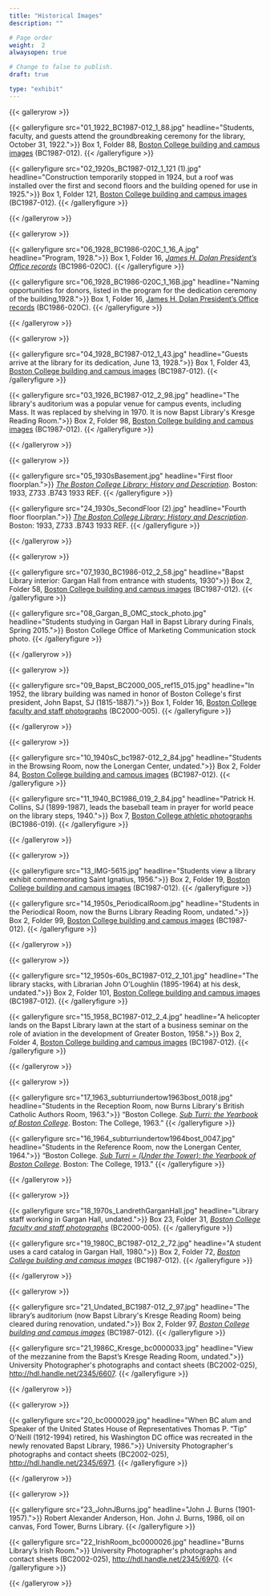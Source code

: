```yaml
---
title: "Historical Images"
description: ""

# Page order
weight:  2
alwaysopen: true

# Change to false to publish.
draft: true

type: "exhibit"
---
```


{{< galleryrow >}}

{{< galleryfigure src="01_1922_BC1987-012_1_88.jpg"
           headline="Students, faculty, and guests attend the groundbreaking ceremony for the library, October 31, 1922.">}} Box 1, Folder 88, [Boston College building and campus images](https://bc-primo.hosted.exlibrisgroup.com/permalink/f/l6ucgu/ALMA-BC21428864290001021) (BC1987-012).
{{< /galleryfigure >}}

{{< galleryfigure src="02_1920s_BC1987-012_1_121 (1).jpg"
           headline="Construction temporarily stopped in 1924, but a roof was installed over the first and second floors and the building opened for use in 1925.">}} Box 1, Folder 121, [Boston College building and campus images](https://bc-primo.hosted.exlibrisgroup.com/permalink/f/l6ucgu/ALMA-BC21428864290001021) (BC1987-012).
{{< /galleryfigure >}}

{{< /galleryrow >}}

{{< galleryrow >}}

{{< galleryfigure src="06_1928_BC1986-020C_1_16_A.jpg"
           headline="Program, 1928.">}} Box 1, Folder 16, *[James H. Dolan President’s Office records](https://bc-primo.hosted.exlibrisgroup.com/permalink/f/l6ucgu/ALMA-BC21331160510001021)* (BC1986-020C).
{{< /galleryfigure >}}

{{< galleryfigure src="06_1928_BC1986-020C_1_16B.jpg"
           headline="Naming opportunities for donors, listed in the program for the dedication ceremony of the building,1928.">}} Box 1, Folder 16, [James H. Dolan President’s Office records](https://bc-primo.hosted.exlibrisgroup.com/permalink/f/l6ucgu/ALMA-BC21331160510001021) (BC1986-020C).
{{< /galleryfigure >}}

{{< /galleryrow >}}

{{< galleryrow >}}

{{< galleryfigure src="04_1928_BC1987-012_1_43.jpg"
           headline="Guests arrive at the library for its dedication, June 13, 1928.">}} Box 1, Folder 43, [Boston College building and campus images](https://bc-primo.hosted.exlibrisgroup.com/permalink/f/l6ucgu/ALMA-BC21428864290001021) (BC1987-012).
{{< /galleryfigure >}}

{{< galleryfigure src="03_1926_BC1987-012_2_98.jpg"
           headline="The library's auditorium was a popular venue for campus events, including Mass. It was replaced by shelving in 1970. It is now Bapst Library's Kresge Reading Room.">}} Box 2, Folder 98, [Boston College building and campus images](https://bc-primo.hosted.exlibrisgroup.com/permalink/f/l6ucgu/ALMA-BC21428864290001021) (BC1987-012).
{{< /galleryfigure >}}

{{< /galleryrow >}}

{{< galleryrow >}}

{{< galleryfigure src="05_1930sBasement.jpg"
           headline="First floor floorplan.">}} *[The Boston College Library: History and Description](https://bc-primo.hosted.exlibrisgroup.com/permalink/f/l6ucgu/ALMA-BC21341858200001021)*. Boston: 1933, Z733 .B743 1933 REF.
{{< /galleryfigure >}}

{{< galleryfigure src="24_1930s_SecondFloor (2).jpg"
           headline="Fourth floor floorplan.">}} *[The Boston College Library: History and Description](https://bc-primo.hosted.exlibrisgroup.com/permalink/f/l6ucgu/ALMA-BC21341858200001021)*. Boston: 1933, Z733 .B743 1933 REF.
{{< /galleryfigure >}}

{{< /galleryrow >}}

{{< galleryrow >}}

{{< galleryfigure src="07_1930_BC1986-012_2_58.jpg"
           headline="Bapst Library interior: Gargan Hall from entrance with students, 1930">}} Box 2, Folder 58, [Boston College building and campus images](https://bc-primo.hosted.exlibrisgroup.com/permalink/f/l6ucgu/ALMA-BC21428864290001021) (BC1987-012).
{{< /galleryfigure >}}

{{< galleryfigure src="08_Gargan_B_OMC_stock_photo.jpg"
           headline="Students studying in Gargan Hall in Bapst Library during Finals, Spring 2015.">}} Boston College Office of Marketing Communication stock photo.
{{< /galleryfigure >}}

{{< /galleryrow >}}

{{< galleryrow >}}

{{< galleryfigure src="09_Bapst_BC2000_005_ref15_015.jpg"
           headline="In 1952, the library building was named in honor of Boston College's first president, John Bapst, SJ (1815-1887).">}} Box 1, Folder 16, [Boston College faculty and staff photographs](https://bc-primo.hosted.exlibrisgroup.com/permalink/f/l6ucgu/ALMA-BC21427406550001021) (BC2000-005).
{{< /galleryfigure >}}

{{< /galleryrow >}}

{{< galleryrow >}}

{{< galleryfigure src="10_1940sC_bc1987-012_2_84.jpg"
           headline="Students in the Browsing Room, now the Lonergan Center, undated.">}} Box 2, Folder 84, [Boston College building and campus images](https://bc-primo.hosted.exlibrisgroup.com/permalink/f/l6ucgu/ALMA-BC21428864290001021) (BC1987-012).
{{< /galleryfigure >}}

{{< galleryfigure src="11_1940_BC1986_019_2_84.jpg"
           headline="Patrick H. Collins, SJ (1899-1987), leads the baseball team in prayer for world peace on the library steps, 1940.">}} Box 7, [Boston College athletic photographs](https://bc-primo.hosted.exlibrisgroup.com/permalink/f/l6ucgu/ALMA-BC21424921630001021) (BC1986-019).
{{< /galleryfigure >}}

{{< /galleryrow >}}

{{< galleryrow >}}

{{< galleryfigure src="13_IMG-5615.jpg"
           headline="Students view a library exhibit commemorating Saint Ignatius, 1956.">}} Box 2, Folder 19, [Boston College building and campus images](https://bc-primo.hosted.exlibrisgroup.com/permalink/f/l6ucgu/ALMA-BC21428864290001021) (BC1987-012).
{{< /galleryfigure >}}

{{< galleryfigure src="14_1950s_PeriodicalRoom.jpg"
           headline="Students in the Periodical Room, now the Burns Library Reading Room, undated.">}} Box 2, Folder 99, [Boston College building and campus images](https://bc-primo.hosted.exlibrisgroup.com/permalink/f/l6ucgu/ALMA-BC21428864290001021) (BC1987-012).
{{< /galleryfigure >}}

{{< /galleryrow >}}

{{< galleryrow >}}

{{< galleryfigure src="12_1950s-60s_BC1987-012_2_101.jpg"
           headline="The library stacks, with Librarian John O'Loughlin (1895-1964) at his desk, undated.">}} Box 2, Folder 101, [Boston College building and campus images](https://bc-primo.hosted.exlibrisgroup.com/permalink/f/l6ucgu/ALMA-BC21428864290001021) (BC1987-012).
{{< /galleryfigure >}}

{{< galleryfigure src="15_1958_BC1987-012_2_4.jpg"
           headline="A helicopter lands on the Bapst Library lawn at the start of a business seminar on the role of aviation in the development of Greater Boston, 1958.">}} Box 2, Folder 4, [Boston College building and campus images](https://bc-primo.hosted.exlibrisgroup.com/permalink/f/l6ucgu/ALMA-BC21428864290001021) (BC1987-012).
{{< /galleryfigure >}}

{{< /galleryrow >}}

{{< galleryrow >}}

{{< galleryfigure src="17_1963_subturriundertow1963bost_0018.jpg"
           headline="Students in the Reception Room, now Burns Library's British Catholic Authors Room, 1963.">}} “Boston College. *[Sub Turri: the Yearbook of Boston College](https://bc-primo.hosted.exlibrisgroup.com/permalink/f/l6ucgu/ALMA-BC21387089960001021)*. Boston: The College, 1963.”
{{< /galleryfigure >}}

{{< galleryfigure src="16_1964_subturriundertow1964bost_0047.jpg"
           headline="Students in the Reference Room, now the Lonergan Center, 1964.">}} “Boston College. *[Sub Turri = (Under the Tower): the Yearbook of Boston College](https://bc-primo.hosted.exlibrisgroup.com/permalink/f/l6ucgu/ALMA-BC21387089960001021)*. Boston: The College, 1913.”
{{< /galleryfigure >}}

{{< /galleryrow >}}

{{< galleryrow >}}

{{< galleryfigure src="18_1970s_LandrethGarganHall.jpg"
           headline="Library staff working  in Gargan Hall, undated.">}} Box 23, Folder 31, *[Boston College faculty and staff photographs](https://bc-primo.hosted.exlibrisgroup.com/permalink/f/l6ucgu/ALMA-BC21427406550001021)* (BC2000-005).
{{< /galleryfigure >}}

{{< galleryfigure src="19_1980C_BC1987-012_2_72.jpg"
           headline="A student uses a card catalog in Gargan Hall, 1980.">}} Box 2, Folder 72, *[Boston College building and campus images](https://bc-primo.hosted.exlibrisgroup.com/permalink/f/l6ucgu/ALMA-BC21428864290001021)* (BC1987-012).
{{< /galleryfigure >}}

{{< /galleryrow >}}

{{< galleryrow >}}

{{< galleryfigure src="21_Undated_BC1987-012_2_97.jpg"
           headline="The library’s auditorium (now Bapst Library's Kresge Reading Room) being cleared during renovation, undated.">}} Box 2, Folder 97, *[Boston College building and campus images](https://bc-primo.hosted.exlibrisgroup.com/permalink/f/l6ucgu/ALMA-BC21428864290001021)* (BC1987-012).
{{< /galleryfigure >}}

{{< galleryfigure src="21_1986C_Kresge_bc0000033.jpg"
           headline="View of the mezzanine from the Bapst’s Kresge Reading Room, undated.">}} University Photographer's photographs and contact sheets (BC2002-025), http://hdl.handle.net/2345/6607.
{{< /galleryfigure >}}

{{< /galleryrow >}}

{{< galleryrow >}}

{{< galleryfigure src="20_bc0000029.jpg"
           headline="When BC alum and Speaker of the United States House of Representatives Thomas P. “Tip” O'Neill (1912-1994) retired, his Washington DC office was recreated in the newly renovated Bapst Library, 1986.">}} University Photographer's photographs and contact sheets (BC2002-025), http://hdl.handle.net/2345/6971.
{{< /galleryfigure >}}


{{< /galleryrow >}}

{{< galleryrow >}}

{{< galleryfigure src="23_JohnJBurns.jpg"
           headline="John J. Burns (1901-1957).">}} Robert Alexander Anderson, Hon. John J. Burns, 1986, oil on canvas, Ford Tower, Burns Library.
{{< /galleryfigure >}}

{{< galleryfigure src="22_IrishRoom_bc0000026.jpg"
           headline="Burns Library’s Irish Room.">}} University Photographer's photographs and contact sheets (BC2002-025), http://hdl.handle.net/2345/6970.
{{< /galleryfigure >}}

{{< /galleryrow >}}

